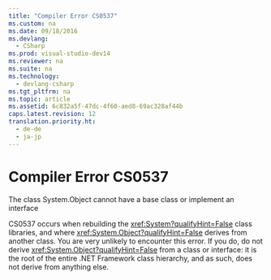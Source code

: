 ```yaml
---
title: "Compiler Error CS0537"
ms.custom: na
ms.date: 09/18/2016
ms.devlang: 
  - CSharp
ms.prod: visual-studio-dev14
ms.reviewer: na
ms.suite: na
ms.technology: 
  - devlang-csharp
ms.tgt_pltfrm: na
ms.topic: article
ms.assetid: 6c832a5f-47dc-4f60-aed8-69ac328af44b
caps.latest.revision: 12
translation.priority.ht: 
  - de-de
  - ja-jp
---
```

# Compiler Error CS0537
The class System.Object cannot have a base class or implement an interface  
  
 CS0537 occurs when rebuilding the <xref:System?qualifyHint=False> class libraries, and where <xref:System.Object?qualifyHint=False> derives from another class. You are very unlikely to encounter this error. If you do, do not derive <xref:System.Object?qualifyHint=False> from a class or interface: it is the root of the entire .NET Framework class hierarchy, and as such, does not derive from anything else.